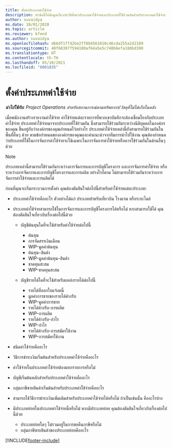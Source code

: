 ```yaml
---
title: ตั้งค่าประเภทค่าใช้จ่าย
description: หัวข้อนี้ให้ข้อมูลเกี่ยวกับวิธีตั้งค่าประเภทค่าใช้จ่ายและประเภทที่ใช้ร่วมกันสำหรับรายงานค่าใช้จ่าย
author: suvaidya
ms.date: 10/01/2020
ms.topic: article
ms.reviewer: kfend
ms.author: suvaidya
ms.openlocfilehash: d66df1ffd2be2ff884561010c46cda255a2d2189
ms.sourcegitcommit: 40f68387f594180af64a5e5c748b6efa188bd300
ms.translationtype: HT
ms.contentlocale: th-TH
ms.lasthandoff: 05/10/2021
ms.locfileid: "6001835"
---
```

# <a name="set-up-expense-categories"></a>ตั้งค่าประเภทค่าใช้จ่าย

_**นำไปใช้กับ:** Project Operations สำหรับสถานการณ์ตามทรัพยากร/วัสดุที่ไม่ได้เก็บในคลัง_

เมื่อพนักงานสร้างรายงานค่าใช้จ่าย ค่าใช้จ่ายแต่ละรายการที่พวกเขาบันทึกจะต้องเชื่อมโยงกับประเภทค่าใช้จ่าย ประเภทค่าใช้จ่ายมาจากประเภทที่ใช้ร่วมกัน ซึ่งสามารถใช้ร่วมกันระหว่างนิติบุคคลในองค์กรของคุณ ขึ้นอยู่กับว่าองค์กรของคุณกำหนดไว้อย่างไร ประเภทค่าใช้จ่ายเหล่านี้ยังสามารถใช้ร่วมกันในพื้นที่อื่นๆ ด้วย ตามข้อกำหนดขององค์กรของคุณและคำแนะนำจากทีมการนำไปใช้งาน คุณต้องกำหนดว่าประเภทที่ใช้ในการจัดการค่าใช้จ่ายจะใช้เฉพาะในการจัดการค่าใช้จ่ายหรือควรใช้ร่วมกันในด้านอื่นๆ ด้วย

> [!NOTE]
> ประเภทเหล่านี้สามารถใช้ร่วมกันระหว่างการจัดการและการบัญชีโครงการ และการจัดการค่าใช้จ่าย หรือระหว่างการจัดการและการบัญชีโครงการและการผลิต อย่างไรก็ตาม ไม่สามารถใช้ร่วมกันระหว่างการจัดการค่าใช้จ่ายและการผลิตได้

ก่อนที่คุณจะเริ่มกระบวนการตั้งค่า คุณต้องตัดสินใจต่อไปนี้สำหรับค่าใช้จ่ายแต่ละประเภท:

- ประเภทค่าใช้จ่ายคืออะไร ตัวอย่างได้แก่ ประเภทสำหรับเที่ยวบิน โรงแรม หรือระยะไมล์
- ประเภทค่าใช้จ่ายสามารถใช้ในการจัดการและการบัญชีโครงการได้หรือไม่ หากสามารถใช้ได้ คุณต้องตัดสินใจเกี่ยวกับเรื่องต่อไปนี้ด้วย

    - บัญชีต้นทุนใดที่จะใช้สำหรับค่าใช้จ่ายต่อไปนี้

        - ต้นทุน
        - การจัดสรรเงินเดือน
        - WIP-มูลค่าต้นทุน
        - ต้นทุน-สินค้า
        - WIP-มูลค่าต้นทุน-สินค้า
        - ขาดทุนสะสม
        - WIP-ขาดทุนสะสม

    - บัญชีรายได้ใดที่จะใช้สำหรับแหล่งรายได้ต่อไปนี้

        - รายได้ที่ออกใบแจ้งหนี้
        - มูลค่าการขายของรายได้ค้างรับ
        - WIP-มูลค่าการขาย
        - รายได้ค้างรับ-การผลิต
        - WIP-การผลิต
        - รายได้ค้างรับ-กำไร
        - WIP-กำไร
        - รายได้ค้างรับ-การสมัครใช้งาน
        - WIP-การสมัครใช้งาน

- ชนิดค่าใช้จ่ายคืออะไร
- วิธีการชำระเงินเริ่มต้นสำหรับประเภทค่าใช้จ่ายคืออะไร
- ค่าใช้จ่ายในประเภทค่าใช้จ่ายต้องแยกรายการหรือไม่
- บัญชีเริ่มต้นหลักสำหรับประเภทค่าใช้จ่ายคืออะไร
- กลุ่มภาษีขายสินค้าเริ่มต้นสำหรับประเภทค่าใช้จ่ายคืออะไร
- สามารถใช้วิธีการชำระเงินเพิ่มเติมสำหรับประเภทค่าใช้จ่ายได้หรือไม่ ถ้าเป็นเช่นนั้น คืออะไรบ้าง
- มีประเภทย่อยในประเภทค่าใช้จ่ายนี้หรือไม่ หากมีประเภทย่อย คุณต้องตัดสินใจเกี่ยวกับเรื่องต่อไปนี้ด้วย

    - ประเภทย่อยใดๆ ไม่รวมอยู่ในการขอคืนภาษีหรือไม่
    - กลุ่มภาษีขายสินค้าของประเภทย่อยคืออะไร


[!INCLUDE[footer-include](../includes/footer-banner.md)]